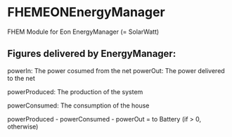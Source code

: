# FHEMEONEnergyManager
FHEM Module for Eon EnergyManager (= SolarWatt)

## Figures delivered by EnergyManager:

powerIn: The power cosumed from the net
powerOut: The power delivered to the net

powerProduced: The production of the system

powerConsumed: The consumption of the house

powerProduced - powerConsumed - powerOut = to Battery (if > 0, otherwise)
